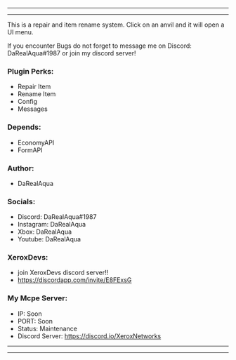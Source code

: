 --------------------------------------------------------------------------------------------------------------------------------
--------------------------------------------------------------------------------------------------------------------------------
This is a repair and item rename system. Click on an anvil and it will open a UI menu.

If you encounter Bugs do not forget to message me on Discord: DaRealAqua#1987 or join my discord server!

### Plugin Perks:
- Repair Item
- Rename Item
- Config
- Messages

### Depends:
- EconomyAPI
- FormAPI

### Author:
- DaRealAqua

### Socials:
- Discord: DaRealAqua#1987
- Instagram: DaRealAqua
- Xbox: DaRealAqua
- Youtube: DaRealAqua

### XeroxDevs:
- join XeroxDevs discord server!!
- https://discordapp.com/invite/E8FExsG

### My Mcpe Server:
- IP: Soon
- PORT: Soon
- Status: Maintenance
- Discord Server: https://discord.io/XeroxNetworks
--------------------------------------------------------------------------------------------------------------------------------
--------------------------------------------------------------------------------------------------------------------------------
